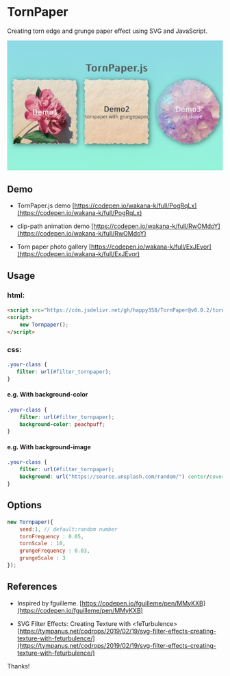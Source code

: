 # TornPaper 
 
Creating torn edge and grunge paper effect using SVG and JavaScript.
 
![ScreenShot](./assets/ScreenShot.jpeg?raw=true "TornPaper.js")
 
## Demo 
* TornPaper.js demo 
  [https://codepen.io/wakana-k/full/PogRqLx](https://codepen.io/wakana-k/full/PogRqLx)

* clip-path animation demo
  [https://codepen.io/wakana-k/full/RwOMdoY](https://codepen.io/wakana-k/full/RwOMdoY)
  
* Torn paper photo gallery 
  [https://codepen.io/wakana-k/full/ExJEvor](https://codepen.io/wakana-k/full/ExJEvor)

  
## Usage 
### html:
```html
<script src="https://cdn.jsdelivr.net/gh/happy358/TornPaper@v0.0.2/tornpaper.min.js"></script>
<script>
    new Tornpaper();
</script>
```

### css:
 ```css
.your-class {
    filter: url(#filter_tornpaper);
}
```
 
 
#### e.g. With background-color  
```css
.your-class {
    filter: url(#filter_tornpaper);
    background-color: peachpuff;
}
```

 
#### e.g. With background-image 
```css
.your-class {
    filter: url(#filter_tornpaper);
    background: url("https://source.unsplash.com/random/") center/cover;
}
```
 


## Options 
```js
new Tornpaper({
    seed:1, // default:random number
    tornFrequency : 0.05,
    tornScale : 10,
    grungeFrequency : 0.03,
    grungeScale : 3
});
```
## References 
- Inspired by fguilleme. 
[https://codepen.io/fguilleme/pen/MMyKXB](https://codepen.io/fguilleme/pen/MMyKXB)  
 
- SVG Filter Effects: Creating Texture with &lt;feTurbulence&gt; 
[https://tympanus.net/codrops/2019/02/19/svg-filter-effects-creating-texture-with-feturbulence/](https://tympanus.net/codrops/2019/02/19/svg-filter-effects-creating-texture-with-feturbulence/) 
 
Thanks! 

